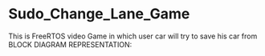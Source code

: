 # Sudo_Change_Lane_Game

This is FreeRTOS video Game in which user car will try to save his car from BLOCK DIAGRAM REPRESENTATION:
 
